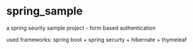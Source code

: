 # spring_sample
a spring seurity sample project - form based authentication

used frameworks: spring boot + spring securty + hibernate + thymeleaf

